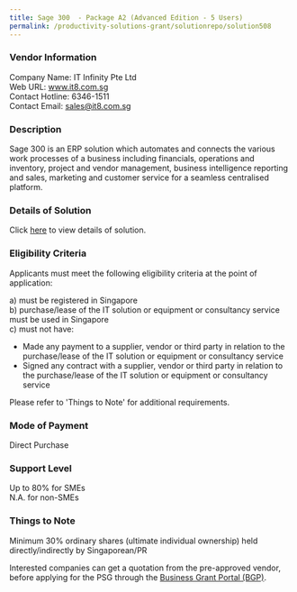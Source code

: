 ```yaml
---
title: Sage 300  - Package A2 (Advanced Edition - 5 Users)
permalink: /productivity-solutions-grant/solutionrepo/solution508
---
```


### Vendor Information
Company Name: IT Infinity Pte Ltd<br>Web URL: www.it8.com.sg<br>Contact Hotline: 6346-1511<br>Contact Email: sales@it8.com.sg

### Description

Sage 300 is an ERP solution which automates and connects the various work processes of a business including financials, operations and inventory, project and vendor management, business intelligence reporting and sales, marketing and customer service for a seamless centralised platform.

### Details of Solution

Click <a href='https://www.gobusiness.gov.sg/images/psg/DesensitisedITInfinityAnnex3CRwef18Mar2021_Part_2.pdf' target='_blank'>here</a> to view details of solution.

### Eligibility Criteria

Applicants must meet the following eligibility criteria at the point of application:

a) must be registered in Singapore <br>
b) purchase/lease of the IT solution or equipment or consultancy service must be used in Singapore <br>
c) must not have:
- Made any payment to a supplier, vendor or third party in relation to the purchase/lease of the IT solution or equipment or consultancy service
- Signed any contract with a supplier, vendor or third party in relation to the purchase/lease of the IT solution or equipment or consultancy service

Please refer to 'Things to Note' for additional requirements.

### Mode of Payment
Direct Purchase

### Support Level
Up to 80% for SMEs <br>
N.A. for non-SMEs

### Things to Note
Minimum 30% ordinary shares (ultimate individual ownership) held directly/indirectly by Singaporean/PR

Interested companies can get a quotation from the pre-approved vendor, before applying for the PSG through the <a target='_blank' href='https://www.businessgrants.gov.sg/'>Business Grant Portal (BGP)</a>.
